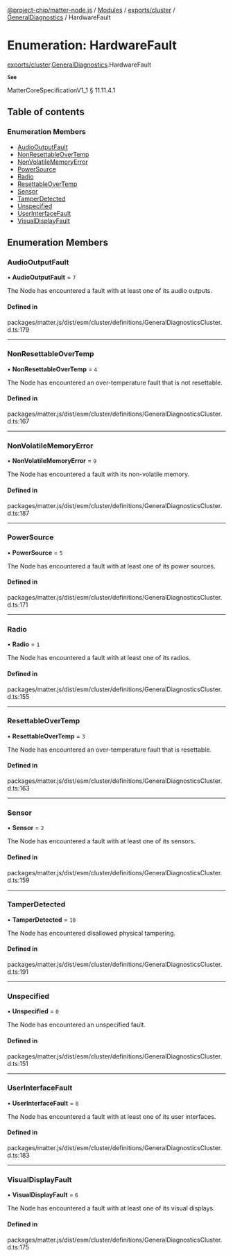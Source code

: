 [@project-chip/matter-node.js](../README.md) / [Modules](../modules.md) / [exports/cluster](../modules/exports_cluster.md) / [GeneralDiagnostics](../modules/exports_cluster.GeneralDiagnostics.md) / HardwareFault

# Enumeration: HardwareFault

[exports/cluster](../modules/exports_cluster.md).[GeneralDiagnostics](../modules/exports_cluster.GeneralDiagnostics.md).HardwareFault

**`See`**

MatterCoreSpecificationV1_1 § 11.11.4.1

## Table of contents

### Enumeration Members

- [AudioOutputFault](exports_cluster.GeneralDiagnostics.HardwareFault.md#audiooutputfault)
- [NonResettableOverTemp](exports_cluster.GeneralDiagnostics.HardwareFault.md#nonresettableovertemp)
- [NonVolatileMemoryError](exports_cluster.GeneralDiagnostics.HardwareFault.md#nonvolatilememoryerror)
- [PowerSource](exports_cluster.GeneralDiagnostics.HardwareFault.md#powersource)
- [Radio](exports_cluster.GeneralDiagnostics.HardwareFault.md#radio)
- [ResettableOverTemp](exports_cluster.GeneralDiagnostics.HardwareFault.md#resettableovertemp)
- [Sensor](exports_cluster.GeneralDiagnostics.HardwareFault.md#sensor)
- [TamperDetected](exports_cluster.GeneralDiagnostics.HardwareFault.md#tamperdetected)
- [Unspecified](exports_cluster.GeneralDiagnostics.HardwareFault.md#unspecified)
- [UserInterfaceFault](exports_cluster.GeneralDiagnostics.HardwareFault.md#userinterfacefault)
- [VisualDisplayFault](exports_cluster.GeneralDiagnostics.HardwareFault.md#visualdisplayfault)

## Enumeration Members

### AudioOutputFault

• **AudioOutputFault** = ``7``

The Node has encountered a fault with at least one of its audio outputs.

#### Defined in

packages/matter.js/dist/esm/cluster/definitions/GeneralDiagnosticsCluster.d.ts:179

___

### NonResettableOverTemp

• **NonResettableOverTemp** = ``4``

The Node has encountered an over-temperature fault that is not resettable.

#### Defined in

packages/matter.js/dist/esm/cluster/definitions/GeneralDiagnosticsCluster.d.ts:167

___

### NonVolatileMemoryError

• **NonVolatileMemoryError** = ``9``

The Node has encountered a fault with its non-volatile memory.

#### Defined in

packages/matter.js/dist/esm/cluster/definitions/GeneralDiagnosticsCluster.d.ts:187

___

### PowerSource

• **PowerSource** = ``5``

The Node has encountered a fault with at least one of its power sources.

#### Defined in

packages/matter.js/dist/esm/cluster/definitions/GeneralDiagnosticsCluster.d.ts:171

___

### Radio

• **Radio** = ``1``

The Node has encountered a fault with at least one of its radios.

#### Defined in

packages/matter.js/dist/esm/cluster/definitions/GeneralDiagnosticsCluster.d.ts:155

___

### ResettableOverTemp

• **ResettableOverTemp** = ``3``

The Node has encountered an over-temperature fault that is resettable.

#### Defined in

packages/matter.js/dist/esm/cluster/definitions/GeneralDiagnosticsCluster.d.ts:163

___

### Sensor

• **Sensor** = ``2``

The Node has encountered a fault with at least one of its sensors.

#### Defined in

packages/matter.js/dist/esm/cluster/definitions/GeneralDiagnosticsCluster.d.ts:159

___

### TamperDetected

• **TamperDetected** = ``10``

The Node has encountered disallowed physical tampering.

#### Defined in

packages/matter.js/dist/esm/cluster/definitions/GeneralDiagnosticsCluster.d.ts:191

___

### Unspecified

• **Unspecified** = ``0``

The Node has encountered an unspecified fault.

#### Defined in

packages/matter.js/dist/esm/cluster/definitions/GeneralDiagnosticsCluster.d.ts:151

___

### UserInterfaceFault

• **UserInterfaceFault** = ``8``

The Node has encountered a fault with at least one of its user interfaces.

#### Defined in

packages/matter.js/dist/esm/cluster/definitions/GeneralDiagnosticsCluster.d.ts:183

___

### VisualDisplayFault

• **VisualDisplayFault** = ``6``

The Node has encountered a fault with at least one of its visual displays.

#### Defined in

packages/matter.js/dist/esm/cluster/definitions/GeneralDiagnosticsCluster.d.ts:175
